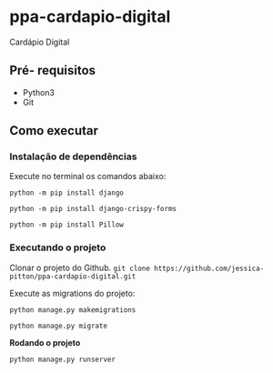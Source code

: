# ppa-cardapio-digital
Cardápio Digital

## Pré- requisitos

- Python3
- Git

## Como executar

### Instalação de dependências

Execute no terminal os comandos abaixo:

```python -m pip install django```

```python -m pip install django-crispy-forms```

```python -m pip install Pillow```

### Executando o projeto

Clonar o projeto do Github.
```git clone https://github.com/jessica-pitton/ppa-cardapio-digital.git```

Execute as migrations do projeto:

```python manage.py makemigrations  ```

```python manage.py migrate ```

**Rodando o projeto**

```python manage.py runserver```


